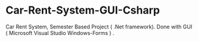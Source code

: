 # Car-Rent-System-GUI-Csharp
Car Rent System, Semester Based Project ( .Net framework). Done with GUI ( Microsoft Visual Studio Windows-Forms ) .
